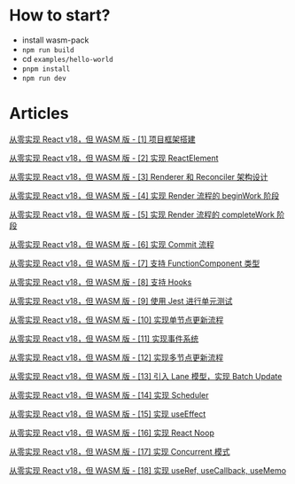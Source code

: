 # How to start?

- install wasm-pack
- `npm run build`
- cd `examples/hello-world`
- `pnpm install`
- `npm run dev`

# Articles

[从零实现 React v18，但 WASM 版 - [1] 项目框架搭建](https://www.paradeto.com/2024/04/03/big-react-wasm-1/)

[从零实现 React v18，但 WASM 版 - [2] 实现 ReactElement](https://www.paradeto.com/2024/04/04/big-react-wasm-2/)

[从零实现 React v18，但 WASM 版 - [3] Renderer 和 Reconciler 架构设计](https://www.paradeto.com/2024/04/07/big-react-wasm-3/)

[从零实现 React v18，但 WASM 版 - [4] 实现 Render 流程的 beginWork 阶段](https://www.paradeto.com/2024/04/11/big-react-wasm-4/)

[从零实现 React v18，但 WASM 版 - [5] 实现 Render 流程的 completeWork 阶段](https://www.paradeto.com/2024/04/15/big-react-wasm-5/)

[从零实现 React v18，但 WASM 版 - [6] 实现 Commit 流程](https://www.paradeto.com/2024/04/16/big-react-wasm-6/)

[从零实现 React v18，但 WASM 版 - [7] 支持 FunctionComponent 类型](https://www.paradeto.com/2024/04/19/big-react-wasm-7/)

[从零实现 React v18，但 WASM 版 - [8] 支持 Hooks](https://www.paradeto.com/2024/04/22/big-react-wasm-8/)

[从零实现 React v18，但 WASM 版 - [9] 使用 Jest 进行单元测试](https://www.paradeto.com/2024/04/23/big-react-wasm-9/)

[从零实现 React v18，但 WASM 版 - [10] 实现单节点更新流程](https://www.paradeto.com/2024/04/26/big-react-wasm-10/)

[从零实现 React v18，但 WASM 版 - [11] 实现事件系统](https://www.paradeto.com/2024/04/30/big-react-wasm-11/)

[从零实现 React v18，但 WASM 版 - [12] 实现多节点更新流程](https://www.paradeto.com/2024/05/07/big-react-wasm-12/)

[从零实现 React v18，但 WASM 版 - [13] 引入 Lane 模型，实现 Batch Update](https://www.paradeto.com/2024/05/11/big-react-wasm-13/)

[从零实现 React v18，但 WASM 版 - [14] 实现 Scheduler](https://www.paradeto.com/2024/05/16/big-react-wasm-14/)

[从零实现 React v18，但 WASM 版 - [15] 实现 useEffect](https://www.paradeto.com/2024/05/24/big-react-wasm-15/)

[从零实现 React v18，但 WASM 版 - [16] 实现 React Noop](https://www.paradeto.com/2024/06/06/big-react-wasm-16/)

[从零实现 React v18，但 WASM 版 - [17] 实现 Concurrent 模式](https://www.paradeto.com/2024/06/19/big-react-wasm-17/)

[从零实现 React v18，但 WASM 版 - [18] 实现 useRef, useCallback, useMemo](https://www.paradeto.com/2024/07/10/big-react-wasm-18/)
